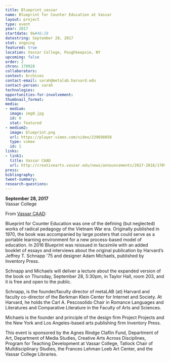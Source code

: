 ```yaml
---
title: Blueprint_vassar
name: Blueprint for Counter Education at Vassar
layout: project
type: event
year: 2017
startdate: 9&#46;28
datestring: September 28, 2017
stat: ongoing
featured: true
location: Vassar College, Poughkeepsie, NY
upcoming: false
order: 2
chron: 170928
collaborators: 
context: Archives
contact-email: sarah@metalab.harvard.edu
contact-person: sarah
technologies: 
opportunities-for-involvement: 
thumbnail_format: 
media:
- medium: 
  image: img0.jpg
  id: 0
  stat: featured
- medium2: 
  image: blueprint.png
  url: https://player.vimeo.com/video/239698058
  type: vimeo
  id: 1
links:
- link1: 
  title: Vassar CAAD
  url: http://creativearts.vassar.edu/news/announcements/2017-2018/170928-blueprint-counter-education.html
press: 
bibliography: 
tweet-summary: 
research-questions: 
---
```


**September 28, 2017**<br />
Vassar College

From [Vassar CAAD](http://creativearts.vassar.edu/news/announcements/2017-2018/170928-blueprint-counter-education.html):

Blueprint for Counter Education was one of the defining (but neglected) works of radical pedagogy of the Vietnam War era.  Originally published in 1970, the book was accompanied by large posters that could serve as a portable learning environment for a new process-based model of education. In 2016 Blueprint was reissued in facsimile with an added booklet of essays and interviews  about the original publication by Harvard’s Jeffrey T. Schnapp '75 and designer Adam Michaels, published by Inventory Press.

Schnapp and Michaels will deliver a lecture about the expanded version of the book on Thursday, September 28, 5:30pm, in Taylor Hall, room 203, and it is free and open to the public.

Schnapp, is the founder/faculty director of metaLAB (at) Harvard and faculty co-director of the Berkman Klein Center for Internet and Society. At Harvard, he holds the Carl A. Pescosolido Chair in Romance Languages and Literatures and Comparative Literature in the Faculty of Arts and Sciences.

Michaels is the founder and principle of the design firm Project Projects and the New York and Los Angeles-based  arts publishing firm Inventory Press.

This event is sponsored by the Agnes Rindge Claflin Fund, Department of Art, Department of Media Studies, Creative Arts Across Disciplines, Program for Teaching Development at Vassar College, Tatlock Chair of Multdisciplinary Studies, the Frances Lehman Loeb Art Center, and the Vassar College Libraries.
